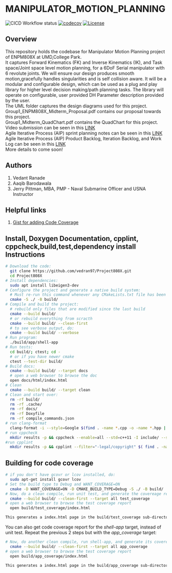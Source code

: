 # MANIPULATOR_MOTION_PLANNING

![CICD Workflow status](https://github.com/vedran97/Project808X/actions/workflows/run-unit-test-and-upload-codecov.yml/badge.svg) [![codecov](https://codecov.io/gh/vedran97/Project808X/branch/main/graph/badge.svg)](https://codecov.io/gh/vedran97/Project808X) 
[![License](https://img.shields.io/badge/License-Apache_2.0-blue.svg)](https://opensource.org/licenses/Apache-2.0)

## Overview

This repository holds the codebase for Manipulator Motion Planning project of ENPM808X at UMD,College Park.<br>
It captures Forward Kinematics (FK) and Inverse Kinematics (IK), and Task space/Joint space level motion planning, for a 6DoF Serial manipulator with 6 revolute joints. We will ensure our design produces smooth motion,gracefully handles singularities and is self collision aware. It will be a modular and configurable design, which can be used as a plug and play library for higher level decision making/path planning tasks. The library will operate on configurable, user provided DH Parameter description provided by the user.<br>
The UML folder captures the design diagrams used for this project.<br>
Group1_ENPM808X_Midterm_Proposal.pdf contains our proposal towards this project.<br>
Group1_Midterm_QuadChart.pdf contains the QuadChart for this project. <br>
Video submission can be seen in this [LINK](https://drive.google.com/file/d/1GqNPMf5ZLAHEdCDBlPzRqtGoXQJkh4Ug/view?usp=sharing) <br>
Agile Iterative Process (AIP) sprint planning notes can be seen in this [LINK](https://docs.google.com/document/d/1R59umaoEIouIo5Q6EGVjW_MC4JSzN4ydTtZ4WABHCmk/edit?usp=share_link) <br>
Agile Iterative Process (AIP) Product Backlog, Iteration Backlog, and Work Log can be seen in this [LINK](https://docs.google.com/spreadsheets/d/1G443Giy0PAcKkRJnhE9VfA6vdtWn85yaL4MikvJ04wM/edit?usp=share_link) <br>
More details to come soon!<br>

## Authors

1. Vedant Ranade
2. Aaqib Barodawala
3. Jerry Pittman, MBA, PMP - Naval Submarine Officer and USNA Instructor

## Helpful links 

1. [Gist for adding Code Coverage](https://github.com/TommyChangUMD/cpp-boilerplate-v2#how-to-use-github-ci-to-upload-coverage-report-to-codecov)

## Install, Doxygen Documentation, cpplint, cppcheck,build,test,dependency install Instructions

```bash
# Download the code:
  git clone https://github.com/vedran97/Project808X.git
  cd Project808X
# Install dependencies:
  sudo apt install libeigen3-dev
# Configure the project and generate a native build system:
  # Must re-run this command whenever any CMakeLists.txt file has been changed.
  cmake -S ./ -B build/
# Compile and build the project:
  # rebuild only files that are modified since the last build
  cmake --build build/
  # or rebuild everything from scracth
  cmake --build build/ --clean-first
  # to see verbose output, do:
  cmake --build build/ --verbose
# Run program:
  ./build/app/shell-app
# Run tests:
  cd build/; ctest; cd -
  # or if you have newer cmake
  ctest --test-dir build/
# Build docs:
  cmake --build build/ --target docs
  # open a web browser to browse the doc
  open docs/html/index.html
# Clean
  cmake --build build/ --target clean
# Clean and start over:
  rm -rf build/
  rm -rf .cache/
  rm -rf docs/
  rm -rf Doxyfile
  rm -rf compile_commands.json
# run clang-format
  clang-format -i --style=Google $(find . -name *.cpp -o -name *.hpp | grep -vE -e "^./build/")
# run cppcheck 
  mkdir results -p && cppcheck --enable=all --std=c++11 -I include/ --suppress=missingInclude --inline-suppr $( find . -name *.cpp | grep -vE -e "^./build/" ) &> results/cppcheck
#run cpplint
  mkdir results -p && cpplint --filter="-legal/copyright" $( find . -name *.cpp | grep -vE -e "^./build/" ) &> results/cpplint

```

## Building for code coverage

```bash
# if you don't have gcovr or lcov installed, do:
  sudo apt-get install gcovr lcov
# Set the build type to Debug and WANT_COVERAGE=ON
  cmake -D WANT_COVERAGE=ON -D CMAKE_BUILD_TYPE=Debug -S ./ -B build/
# Now, do a clean compile, run unit test, and generate the covereage report
  cmake --build build/ --clean-first --target all test_coverage
# open a web browser to browse the test coverage report
  open build/test_coverage/index.html

This generates a index.html page in the build/test_coverage sub-directory that can be viewed locally in a web browser.
```

You can also get code coverage report for the *shell-app* target, instead of unit test. Repeat the previous 2 steps but with the *app_coverage* target:

``` bash
# Now, do another clean compile, run shell-app, and generate its covereage report
  cmake --build build/ --clean-first --target all app_coverage
# open a web browser to browse the test coverage report
  open build/app_coverage/index.html

This generates a index.html page in the build/app_coverage sub-directory that can be viewed locally in a web browser.
```
